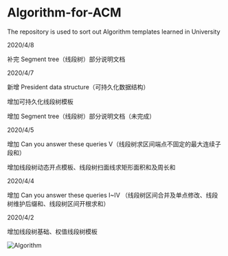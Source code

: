 # Algorithm-for-ACM
The repository is used to sort out Algorithm templates learned in University

2020/4/8

补完 Segment tree（线段树）部分说明文档

2020/4/7

新增 President data structure（可持久化数据结构）

增加可持久化线段树模板

增加 Segment tree（线段树）部分说明文档（未完成）

2020/4/5

增加 Can you answer these queries V（线段树求区间端点不固定的最大连续子段和）

增加线段树动态开点模板、线段树扫面线求矩形面积和及周长和

2020/4/4

增加 Can you answer these queries I~IV
（线段树区间合并及单点修改、线段树维护后缀和、线段树区间开根求和）

2020/4/2

增加线段树基础、权值线段树模板

![Algorithm](https://user-images.githubusercontent.com/61652923/113318665-42ef4100-9343-11eb-8705-bf9ff77ccb03.png)




